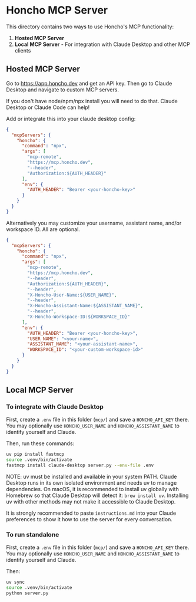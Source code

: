 # Honcho MCP Server

This directory contains two ways to use Honcho's MCP functionality:

1. **Hosted MCP Server**
2. **Local MCP Server** - For integration with Claude Desktop and other MCP clients

## Hosted MCP Server

Go to https://app.honcho.dev and get an API key. Then go to Claude Desktop and navigate to custom MCP servers.

If you don't have node/npm/npx install you will need to do that. Claude Desktop or Claude Code can help!

Add or integrate this into your claude desktop config:
```json
{
  "mcpServers": {
    "honcho": {
      "command": "npx",
      "args": [
        "mcp-remote",
        "https://mcp.honcho.dev",
        "--header",
        "Authorization:${AUTH_HEADER}"
      ],
      "env": {
        "AUTH_HEADER": "Bearer <your-honcho-key>"
      }
    }
  }
}
```

Alternatively you may customize your username, assistant name, and/or workspace ID. All are optional.

```json
{
  "mcpServers": {
    "honcho": {
      "command": "npx",
      "args": [
        "mcp-remote",
        "https://mcp.honcho.dev",
        "--header",
        "Authorization:${AUTH_HEADER}",
        "--header",
        "X-Honcho-User-Name:${USER_NAME}",
        "--header",
        "X-Honcho-Assistant-Name:${ASSISTANT_NAME}",
        "--header",
        "X-Honcho-Workspace-ID:${WORKSPACE_ID}"
      ],
      "env": {
        "AUTH_HEADER": "Bearer <your-honcho-key>",
        "USER_NAME": "<your-name>",
        "ASSISTANT_NAME": "<your-assistant-name>",
        "WORKSPACE_ID": "<your-custom-workspace-id>"
      }
    }
  }
}
```

## Local MCP Server

### To integrate with Claude Desktop

First, create a `.env` file in this folder (`mcp/`) and save a `HONCHO_API_KEY` there. You may optionally use `HONCHO_USER_NAME` and `HONCHO_ASSISTANT_NAME` to identify yourself and Claude.

Then, run these commands:

```bash
uv pip install fastmcp
source .venv/bin/activate
fastmcp install claude-desktop server.py --env-file .env
```

NOTE: uv must be installed and available in your system PATH. Claude Desktop runs in its own isolated environment and needs uv to manage dependencies.
On macOS, it is recommended to install uv globally with Homebrew so that Claude Desktop will detect it: `brew install uv`. Installing uv with other methods may not make it accessible to Claude Desktop.

It is strongly recommended to paste `instructions.md` into your Claude preferences to show it how to use the server for every conversation.

### To run standalone

First, create a `.env` file in this folder (`mcp/`) and save a `HONCHO_API_KEY` there. You may optionally use `HONCHO_USER_NAME` and `HONCHO_ASSISTANT_NAME` to identify yourself and Claude.

Then:
```bash
uv sync
source .venv/bin/activate
python server.py
```
